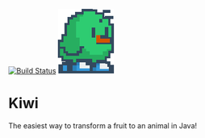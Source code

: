 [![Build Status](https://travis-ci.org/trydent-io/kiwi.svg?branch=master)](https://travis-ci.org/trydent-io/kiwi)
![kiwi](https://github.com/trydent-io/kiwi/blob/master/kiwi.png) 
# Kiwi
The easiest way to transform a fruit to an animal in Java!
